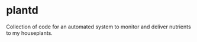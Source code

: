 # plantd
Collection of code for an automated system to monitor and deliver nutrients to my houseplants.

